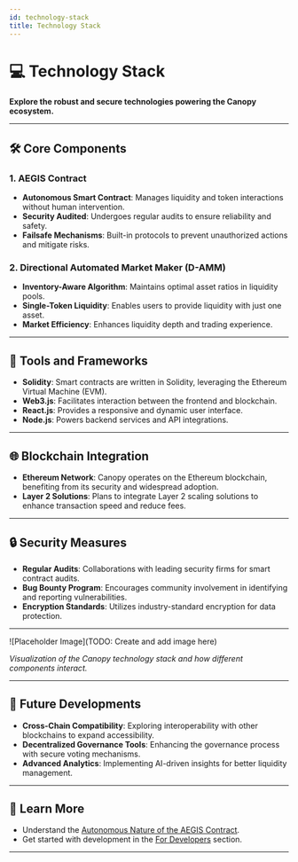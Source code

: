 ```yaml
---
id: technology-stack
title: Technology Stack
---
```


# 💻 Technology Stack

**Explore the robust and secure technologies powering the Canopy ecosystem.**

---

## 🛠️ **Core Components**

### **1. AEGIS Contract**

- **Autonomous Smart Contract**: Manages liquidity and token interactions without human intervention.
- **Security Audited**: Undergoes regular audits to ensure reliability and safety.
- **Failsafe Mechanisms**: Built-in protocols to prevent unauthorized actions and mitigate risks.

### **2. Directional Automated Market Maker (D-AMM)**

- **Inventory-Aware Algorithm**: Maintains optimal asset ratios in liquidity pools.
- **Single-Token Liquidity**: Enables users to provide liquidity with just one asset.
- **Market Efficiency**: Enhances liquidity depth and trading experience.

---

## 🧰 **Tools and Frameworks**

- **Solidity**: Smart contracts are written in Solidity, leveraging the Ethereum Virtual Machine (EVM).
- **Web3.js**: Facilitates interaction between the frontend and blockchain.
- **React.js**: Provides a responsive and dynamic user interface.
- **Node.js**: Powers backend services and API integrations.

---

## 🌐 **Blockchain Integration**

- **Ethereum Network**: Canopy operates on the Ethereum blockchain, benefiting from its security and widespread adoption.
- **Layer 2 Solutions**: Plans to integrate Layer 2 scaling solutions to enhance transaction speed and reduce fees.

---

## 🔒 **Security Measures**

- **Regular Audits**: Collaborations with leading security firms for smart contract audits.
- **Bug Bounty Program**: Encourages community involvement in identifying and reporting vulnerabilities.
- **Encryption Standards**: Utilizes industry-standard encryption for data protection.

---

![Placeholder Image](TODO: Create and add image here)

*Visualization of the Canopy technology stack and how different components interact.*

---

## 🚀 **Future Developments**

- **Cross-Chain Compatibility**: Exploring interoperability with other blockchains to expand accessibility.
- **Decentralized Governance Tools**: Enhancing the governance process with secure voting mechanisms.
- **Advanced Analytics**: Implementing AI-driven insights for better liquidity management.

---

## 📖 **Learn More**

- Understand the [Autonomous Nature of the AEGIS Contract](../autonomous-system-aegis-contract/autonomous-nature-and-decision-making.md).
- Get started with development in the [For Developers](../getting-started/for-developers.md) section.

---
